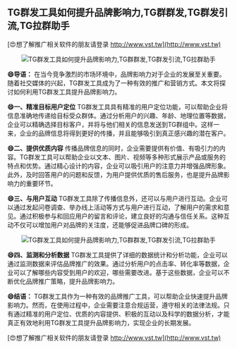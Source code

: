 ## **TG群发工具如何提升品牌影响力,TG群群发,TG群发引流,TG拉群助手**

[😍想了解推广相关软件的朋友请登录 http://www.vst.tw](http://www.vst.tw)

 <center><img src="https://vst.tw/MP4/tuiguang/png/1.png" alt="TG群发工具如何提升品牌影响力,TG群群发,TG群发引流,TG拉群助手"></center>

**😄导语：**
在当今竞争激烈的市场环境中，品牌影响力对于企业的发展至关重要。随着社交媒体的兴起，TG群发工具成为了一种有效的推广和营销方式。本文将探讨如何利用TG群发工具提升品牌影响力。

**😄一、精准目标用户定位**
TG群发工具具有精准的用户定位功能，可以帮助企业将信息准确地传递给目标受众群体。通过分析用户的兴趣、年龄、地理位置等数据，企业可以精确选择目标客户，并将与他们相关的信息发送到TG群组中。这样一来，企业的品牌信息将得到更好的传播，并且能够吸引到真正感兴趣的潜在客户。

**😄二、提供优质内容**
传播品牌信息的同时，企业需要提供有价值、有吸引力的内容。TG群发工具可以帮助企业以文本、图片、视频等多种形式展示产品或服务的特点和优势。通过精心设计的内容，企业可以吸引用户的注意力并增强品牌形象。此外，及时回答用户的问题和反馈，为用户提供优质的售后服务，也是提升品牌影响力的重要环节。

**😄三、与用户互动**
TG群发工具除了传播信息外，还可以与用户进行互动。企业可以通过发起问卷调查、举办线上活动等方式与用户进行互动，了解用户的需求和意见。通过积极参与和回应用户的留言和评论，建立良好的沟通与信任关系。这种互动不仅可以增加用户对品牌的关注度，还能够促进品牌口碑的形成。

 <center><img src="https://vst.tw/MP4/tuiguang/png/4.png" alt="TG群发工具如何提升品牌影响力,TG群群发,TG群发引流,TG拉群助手"></center>

**😄四、监测和分析数据**
TG群发工具提供了详细的数据统计和分析功能，企业可以通过监测数据来评估品牌推广的效果。通过分析用户的点击率、转化率等数据，企业可以了解哪些内容受到用户的欢迎，哪些需要改进。基于这些数据，企业可以不断优化品牌推广策略，提升品牌影响力。

**😄结语：**
TG群发工具作为一种有效的品牌推广工具，可以帮助企业快速提升品牌影响力。然而，在使用过程中，企业需要注意合规运营，遵守相关的法律法规。只有通过精准的用户定位、优质的内容提供、积极的互动以及科学的数据分析，才能真正有效地利用TG群发工具提升品牌影响力，实现企业的长期发展。

[😍想了解推广相关软件的朋友请登录 http://www.vst.tw](http://www.vst.tw)



